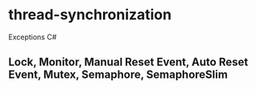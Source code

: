 # thread-synchronization
Exceptions C#

## Lock, Monitor, Manual Reset Event, Auto Reset Event, Mutex, Semaphore, SemaphoreSlim